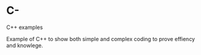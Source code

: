 # C-
C++ examples

Example of C++ to show both simple and complex coding to prove effiency and knowlege. 


